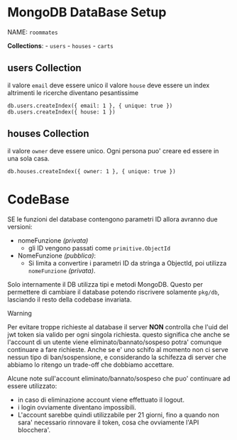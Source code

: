 # MongoDB DataBase Setup

NAME: `roommates`


**Collections**:
    - `users`
    - `houses`
    - `carts`


## users Collection
il valore `email` deve essere unico
il valore `house` deve essere un index altrimenti le ricerche diventano pesantissime
```
db.users.createIndex({ email: 1 }, { unique: true })
db.users.createIndex({ house: 1 })
```

## houses Collection 
il valore `owner` deve essere unico. Ogni persona puo' creare ed essere in una sola casa.
```
db.houses.createIndex({ owner: 1 }, { unique: true })
```

# CodeBase
SE le funzioni del database contengono parametri ID allora avranno due versioni:
- nomeFunzione _(privata)_
    - gli ID vengono passati come `primitive.ObjectId`
- NomeFunzione _(pubblica)_:
    - Si limita a convertire i parametri ID da stringa a ObjectId, poi utilizza `nomeFunzione` _(privata)_.

Solo internamente il DB utilizza tipi e metodi MongoDB.
Questo per permettere di cambiare il database potendo riscrivere solamente `pkg/db`,
lasciando il resto della codebase invariata.

> [!WARNING]
> Per evitare troppe richieste al database il server **NON** controlla
> che l'uid del jwt token sia valido per ogni singola richiesta.
> questo significa che anche se l'account di un utente viene eliminato/bannato/sospeso potra' comunque continuare a fare richieste.
> Anche se e' uno schifo al momento non ci serve nessun tipo di ban/sospensione,
> e considerando la schifezza di server che abbiamo lo ritengo un trade-off che dobbiamo accettare.
>
> Alcune note sull'account eliminato/bannato/sospeso che puo' continuare ad essere utilizzato: 
>   - in caso di eliminazione account viene effettuato il logout.
>   - i login ovviamente diventano impossibili.
>   - L'account sarebbe quindi utilizzabile per 21 giorni, fino a quando non sara' necessario rinnovare il token, cosa che ovviamente l'API blocchera'.


